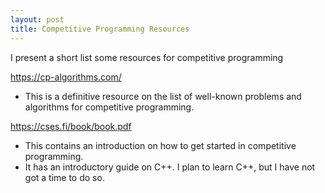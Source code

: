 ```yaml
---
layout: post
title: Competitive Programming Resources
---
```


I present a short list some resources for competitive programming

https://cp-algorithms.com/

- This is a definitive resource on the list of well-known problems and algorithms for competitive programming.

https://cses.fi/book/book.pdf

- This contains an introduction on how to get started in competitive programming.
- It has an introductory guide on C++. I plan to learn C++, but I have not got a time to do so.
